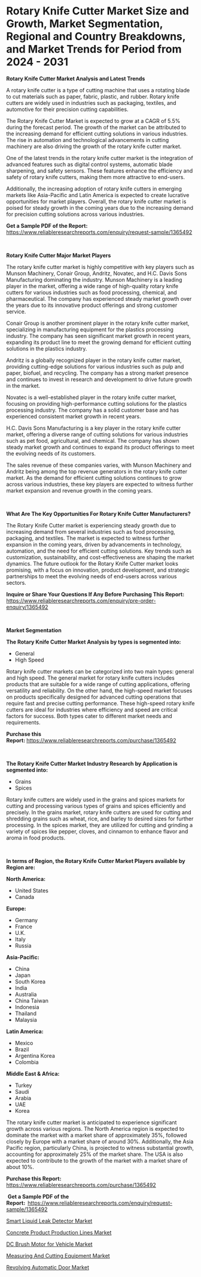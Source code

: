 <p><h1>Rotary Knife Cutter Market Size and Growth, Market Segmentation, Regional and Country Breakdowns, and Market Trends for Period from 2024 -  2031</h1></p><p><strong>Rotary Knife Cutter Market Analysis and Latest Trends</strong></p>
<p><p>A rotary knife cutter is a type of cutting machine that uses a rotating blade to cut materials such as paper, fabric, plastic, and rubber. Rotary knife cutters are widely used in industries such as packaging, textiles, and automotive for their precision cutting capabilities.</p><p>The Rotary Knife Cutter Market is expected to grow at a CAGR of 5.5% during the forecast period. The growth of the market can be attributed to the increasing demand for efficient cutting solutions in various industries. The rise in automation and technological advancements in cutting machinery are also driving the growth of the rotary knife cutter market.</p><p>One of the latest trends in the rotary knife cutter market is the integration of advanced features such as digital control systems, automatic blade sharpening, and safety sensors. These features enhance the efficiency and safety of rotary knife cutters, making them more attractive to end-users.</p><p>Additionally, the increasing adoption of rotary knife cutters in emerging markets like Asia-Pacific and Latin America is expected to create lucrative opportunities for market players. Overall, the rotary knife cutter market is poised for steady growth in the coming years due to the increasing demand for precision cutting solutions across various industries.</p></p>
<p><strong>Get a Sample PDF of the Report:&nbsp;</strong> <a href="https://www.reliableresearchreports.com/enquiry/request-sample/1365492">https://www.reliableresearchreports.com/enquiry/request-sample/1365492</a></p>
<p>&nbsp;</p>
<p><strong>Rotary Knife Cutter Major Market Players</strong></p>
<p><p>The rotary knife cutter market is highly competitive with key players such as Munson Machinery, Conair Group, Andritz, Novatec, and H.C. Davis Sons Manufacturing dominating the industry. Munson Machinery is a leading player in the market, offering a wide range of high-quality rotary knife cutters for various industries such as food processing, chemical, and pharmaceutical. The company has experienced steady market growth over the years due to its innovative product offerings and strong customer service.</p><p>Conair Group is another prominent player in the rotary knife cutter market, specializing in manufacturing equipment for the plastics processing industry. The company has seen significant market growth in recent years, expanding its product line to meet the growing demand for efficient cutting solutions in the plastics industry.</p><p>Andritz is a globally recognized player in the rotary knife cutter market, providing cutting-edge solutions for various industries such as pulp and paper, biofuel, and recycling. The company has a strong market presence and continues to invest in research and development to drive future growth in the market.</p><p>Novatec is a well-established player in the rotary knife cutter market, focusing on providing high-performance cutting solutions for the plastics processing industry. The company has a solid customer base and has experienced consistent market growth in recent years.</p><p>H.C. Davis Sons Manufacturing is a key player in the rotary knife cutter market, offering a diverse range of cutting solutions for various industries such as pet food, agricultural, and chemical. The company has shown steady market growth and continues to expand its product offerings to meet the evolving needs of its customers.</p><p>The sales revenue of these companies varies, with Munson Machinery and Andritz being among the top revenue generators in the rotary knife cutter market. As the demand for efficient cutting solutions continues to grow across various industries, these key players are expected to witness further market expansion and revenue growth in the coming years.</p></p>
<p>&nbsp;</p>
<p><strong>What Are The Key Opportunities For Rotary Knife Cutter Manufacturers?</strong></p>
<p><p>The Rotary Knife Cutter market is experiencing steady growth due to increasing demand from several industries such as food processing, packaging, and textiles. The market is expected to witness further expansion in the coming years, driven by advancements in technology, automation, and the need for efficient cutting solutions. Key trends such as customization, sustainability, and cost-effectiveness are shaping the market dynamics. The future outlook for the Rotary Knife Cutter market looks promising, with a focus on innovation, product development, and strategic partnerships to meet the evolving needs of end-users across various sectors.</p></p>
<p><strong>Inquire or Share Your Questions If Any Before Purchasing This Report:</strong> <a href="https://www.reliableresearchreports.com/enquiry/pre-order-enquiry/1365492">https://www.reliableresearchreports.com/enquiry/pre-order-enquiry/1365492</a></p>
<p>&nbsp;</p>
<p><strong>Market Segmentation</strong></p>
<p><strong>The Rotary Knife Cutter Market Analysis by types is segmented into:</strong></p>
<p><ul><li>General</li><li>High Speed</li></ul></p>
<p><p>Rotary knife cutter markets can be categorized into two main types: general and high speed. The general market for rotary knife cutters includes products that are suitable for a wide range of cutting applications, offering versatility and reliability. On the other hand, the high-speed market focuses on products specifically designed for advanced cutting operations that require fast and precise cutting performance. These high-speed rotary knife cutters are ideal for industries where efficiency and speed are critical factors for success. Both types cater to different market needs and requirements.</p></p>
<p><strong>Purchase this Report:&nbsp;</strong><a href="https://www.reliableresearchreports.com/purchase/1365492">https://www.reliableresearchreports.com/purchase/1365492</a></p>
<p>&nbsp;</p>
<p><strong>The Rotary Knife Cutter Market Industry Research by Application is segmented into:</strong></p>
<p><ul><li>Grains</li><li>Spices</li></ul></p>
<p><p>Rotary knife cutters are widely used in the grains and spices markets for cutting and processing various types of grains and spices efficiently and precisely. In the grains market, rotary knife cutters are used for cutting and shredding grains such as wheat, rice, and barley to desired sizes for further processing. In the spices market, they are utilized for cutting and grinding a variety of spices like pepper, cloves, and cinnamon to enhance flavor and aroma in food products.</p></p>
<p>&nbsp;</p>
<p><strong>In terms of Region, the Rotary Knife Cutter Market Players available by Region are:</strong></p>
<p>
    <p> <strong> North America: </strong>
        <ul>
            <li>United States</li>
            <li>Canada</li>
        </ul>
        </p> 
    <p> <strong> Europe: </strong>
        <ul>
            <li>Germany</li>
            <li>France</li>
            <li>U.K.</li>
            <li>Italy</li>
            <li>Russia</li>
        </ul>
        </p> 
    <p> <strong> Asia-Pacific: </strong>
        <ul>
            <li>China</li>
            <li>Japan</li>
            <li>South Korea</li>
            <li>India</li>
            <li>Australia</li>
            <li>China Taiwan</li>
            <li>Indonesia</li>
            <li>Thailand</li>
            <li>Malaysia</li>
        </ul>
        </p> 
    <p> <strong> Latin America: </strong>
        <ul>
            <li>Mexico</li>
            <li>Brazil</li>
            <li>Argentina Korea</li>
            <li>Colombia</li>
        </ul>
        </p> 
    <p> <strong> Middle East & Africa: </strong>
        <ul>
            <li>Turkey</li>
            <li>Saudi</li>
            <li>Arabia</li>
            <li>UAE</li>
            <li>Korea</li>
        </ul>
    </p>
    </p>
<p><p>The rotary knife cutter market is anticipated to experience significant growth across various regions. The North America region is expected to dominate the market with a market share of approximately 35%, followed closely by Europe with a market share of around 30%. Additionally, the Asia Pacific region, particularly China, is projected to witness substantial growth, accounting for approximately 25% of the market share. The USA is also expected to contribute to the growth of the market with a market share of about 10%.</p></p>
<p><strong>Purchase this Report: </strong><a href="https://www.reliableresearchreports.com/purchase/1365492">https://www.reliableresearchreports.com/purchase/1365492</a></p>
<p>&nbsp;<strong>Get a Sample PDF of the Report:&nbsp;&nbsp;</strong><a href="https://www.reliableresearchreports.com/enquiry/request-sample/1365492">https://www.reliableresearchreports.com/enquiry/request-sample/1365492</a></p>
<p><strong></strong></p>
<p><p><a href="https://medium.com/@birdielynch2022/smart-liquid-leak-detector-market-comprehensive-assessment-by-type-application-and-geography-af5abfee3999">Smart Liquid Leak Detector Market</a></p><p><a href="https://medium.com/@birdielynch2022/concrete-product-production-lines-market-size-and-market-trends-complete-industry-overview-2024-4a3879a54f75">Concrete Product Production Lines Market</a></p><p><a href="https://medium.com/@birdielynch2022/dc-brush-motor-for-vehicle-market-outlook-industry-overview-and-forecast-2024-to-2031-7eaf536d5e23">DC Brush Motor for Vehicle Market</a></p><p><a href="https://medium.com/@birdielynch2022/measuring-and-cutting-equipment-market-exploring-market-share-market-trends-and-future-growth-6d04485f6042">Measuring And Cutting Equipment Market</a></p><p><a href="https://medium.com/@birdielynch2022/revolving-automatic-door-market-share-evolution-and-market-growth-trends-2024-2031-5c000676a48a">Revolving Automatic Door Market</a></p></p>